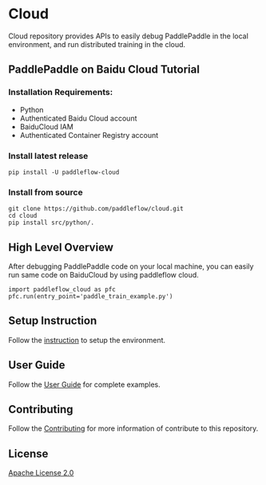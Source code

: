 # Cloud
Cloud repository provides APIs to easily debug PaddlePaddle in the local environment, and run distributed training in the cloud.

## PaddlePaddle on Baidu Cloud Tutorial

### Installation Requirements: 

* Python
* Authenticated Baidu Cloud account
* BaiduCloud IAM
* Authenticated Container Registry account

### Install latest release

```
pip install -U paddleflow-cloud
``` 

### Install from source

```
git clone https://github.com/paddleflow/cloud.git
cd cloud
pip install src/python/.

```

## High Level Overview

After debugging PaddlePaddle code on your local machine, you can easily run same code on BaiduCloud by using paddleflow cloud.

```
import paddleflow_cloud as pfc
pfc.run(entry_point='paddle_train_example.py')

```

## Setup Instruction

Follow the [instruction](/docs/setup_instruction.md) to setup the environment.

## User Guide

Follow the [User Guide](/docs/user_guide.md) for complete examples.

## Contributing

Follow the [Contributing](/docs/contributing.md) for more information of contribute to this repository.

## License

[Apache License 2.0](/LICENSE)

